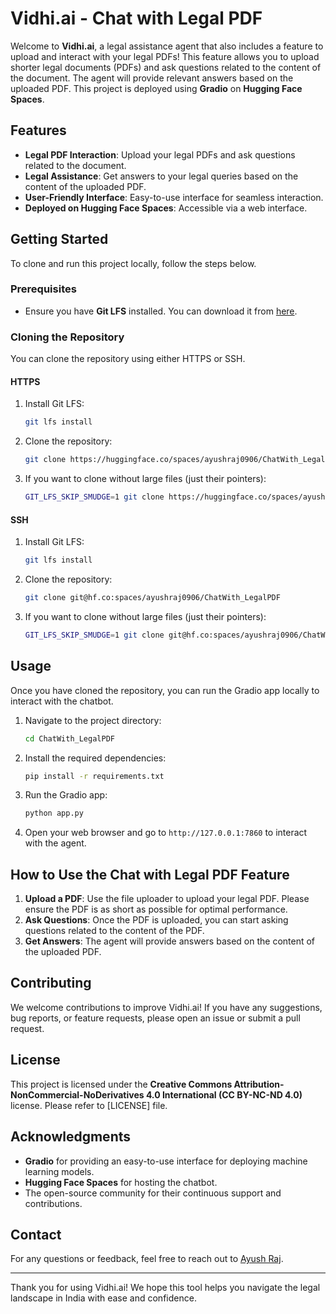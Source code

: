 # Vidhi.ai - Chat with Legal PDF

Welcome to **Vidhi.ai**, a legal assistance agent that also includes a feature to upload and interact with your legal PDFs! This feature allows you to upload shorter legal documents (PDFs) and ask questions related to the content of the document. The agent will provide relevant answers based on the uploaded PDF. This project is deployed using **Gradio** on **Hugging Face Spaces**.

## Features

- **Legal PDF Interaction**: Upload your legal PDFs and ask questions related to the document.
- **Legal Assistance**: Get answers to your legal queries based on the content of the uploaded PDF.
- **User-Friendly Interface**: Easy-to-use interface for seamless interaction.
- **Deployed on Hugging Face Spaces**: Accessible via a web interface.

## Getting Started

To clone and run this project locally, follow the steps below.

### Prerequisites

- Ensure you have **Git LFS** installed. You can download it from [here](https://git-lfs.com).

### Cloning the Repository

You can clone the repository using either HTTPS or SSH.

#### HTTPS

1. Install Git LFS:
   ```bash
   git lfs install
   ```

2. Clone the repository:
   ```bash
   git clone https://huggingface.co/spaces/ayushraj0906/ChatWith_LegalPDF
   ```

3. If you want to clone without large files (just their pointers):
   ```bash
   GIT_LFS_SKIP_SMUDGE=1 git clone https://huggingface.co/spaces/ayushraj0906/ChatWith_LegalPDF
   ```

#### SSH

1. Install Git LFS:
   ```bash
   git lfs install
   ```

2. Clone the repository:
   ```bash
   git clone git@hf.co:spaces/ayushraj0906/ChatWith_LegalPDF
   ```

3. If you want to clone without large files (just their pointers):
   ```bash
   GIT_LFS_SKIP_SMUDGE=1 git clone git@hf.co:spaces/ayushraj0906/ChatWith_LegalPDF
   ```

## Usage

Once you have cloned the repository, you can run the Gradio app locally to interact with the chatbot.

1. Navigate to the project directory:
   ```bash
   cd ChatWith_LegalPDF
   ```

2. Install the required dependencies:
   ```bash
   pip install -r requirements.txt
   ```

3. Run the Gradio app:
   ```bash
   python app.py
   ```

4. Open your web browser and go to `http://127.0.0.1:7860` to interact with the agent.

## How to Use the Chat with Legal PDF Feature

1. **Upload a PDF**: Use the file uploader to upload your legal PDF. Please ensure the PDF is as short as possible for optimal performance.
2. **Ask Questions**: Once the PDF is uploaded, you can start asking questions related to the content of the PDF.
3. **Get Answers**: The agent will provide answers based on the content of the uploaded PDF.

## Contributing

We welcome contributions to improve Vidhi.ai! If you have any suggestions, bug reports, or feature requests, please open an issue or submit a pull request.

## License

This project is licensed under the **Creative Commons Attribution-NonCommercial-NoDerivatives 4.0 International (CC BY-NC-ND 4.0)** license. Please refer to [LICENSE] file.

## Acknowledgments

- **Gradio** for providing an easy-to-use interface for deploying machine learning models.
- **Hugging Face Spaces** for hosting the chatbot.
- The open-source community for their continuous support and contributions.

## Contact

For any questions or feedback, feel free to reach out to [Ayush Raj](mailto:ayush.raj.bme22@iitbhu.ac.in).

---

Thank you for using Vidhi.ai! We hope this tool helps you navigate the legal landscape in India with ease and confidence.
